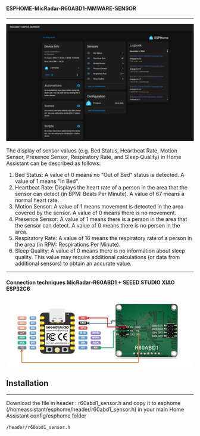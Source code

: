 #### ESPHOME-MicRadar-R60ABD1-MMWARE-SENSOR
---
![image alt](https://github.com/Niwun-githup/MicRadar-R60ABD1-FOR-ESPHOME/blob/5f91e4ab1d5da18389b4a467d33bcd33ff1bbcb3/R6ABD1.jpg)

The display of sensor values ​​(e.g. Bed Status, Heartbeat Rate, Motion Sensor, Presence Sensor, Respiratory Rate, and Sleep Quality) in Home Assistant can be described as follows:
1. Bed Status: A value of 0 means no "Out of Bed" status is detected. A value of 1 means "In Bed".
2. Heartbeat Rate: Displays the heart rate of a person in the area that the sensor can detect (in BPM: Beats Per Minute). A value of 67 means a normal heart rate.
3. Motion Sensor: A value of 1 means movement is detected in the area covered by the sensor. A value of 0 means there is no movement.
4. Presence Sensor: A value of 1 means there is a person in the area that the sensor can detect. A value of 0 means there is no person in the area.
5. Respiratory Rate: A value of 16 means the respiratory rate of a person in the area (in RPM: Respirations Per Minute).
6. Sleep Quality: A value of 0 means there is no information about sleep quality. This value may require additional calculations (or data from additional sensors) to obtain an accurate value.
---   
#### Connection techniques MicRadar-R60ABD1 + SEEED STUDIO XIAO ESP32C6
![image alt](https://github.com/Niwun-githup/MicRadar-R60ABD1-FOR-ESPHOME/blob/5f91e4ab1d5da18389b4a467d33bcd33ff1bbcb3/ESP32C6_R60ABD1.JPG)

## Installation
---
Download the file in header : r60abd1_sensor.h and copy it to esphome (/homeassistant/esphome/header/r60abd1_sensor.h) in your main Home Assistant config/esphome folder
```
/header/r60abd1_sensor.h
```
